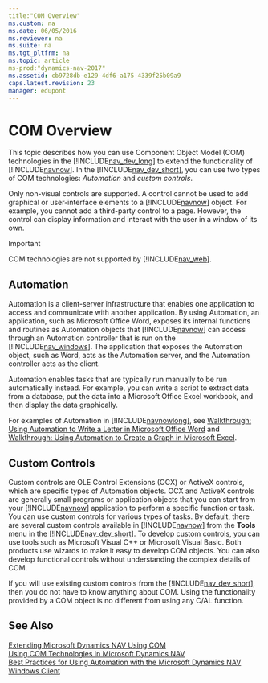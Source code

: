 ```yaml
---
title:"COM Overview"
ms.custom: na
ms.date: 06/05/2016
ms.reviewer: na
ms.suite: na
ms.tgt_pltfrm: na
ms.topic: article
ms-prod:"dynamics-nav-2017"
ms.assetid: cb9728db-e129-4df6-a175-4339f25b09a9
caps.latest.revision: 23
manager: edupont
---
```

# COM Overview
This topic describes how you can use Component Object Model \(COM\) technologies in the [!INCLUDE[nav_dev_long](includes/nav_dev_long_md.md)] to extend the functionality of [!INCLUDE[navnow](includes/navnow_md.md)]. In the [!INCLUDE[nav_dev_short](includes/nav_dev_short_md.md)], you can use two types of COM technologies: *Automation* and *custom controls*.  
  
 Only non\-visual controls are supported. A control cannot be used to add graphical or user\-interface elements to a [!INCLUDE[navnow](includes/navnow_md.md)] object. For example, you cannot add a third\-party control to a page. However, the control can display information and interact with the user in a window of its own.  
  
> [!IMPORTANT]  
>  COM technologies are not supported by [!INCLUDE[nav_web](includes/nav_web_md.md)].  
  
## Automation  
 Automation is a client\-server infrastructure that enables one application to access and communicate with another application. By using Automation, an application, such as Microsoft Office Word, exposes its internal functions and routines as Automation objects that [!INCLUDE[navnow](includes/navnow_md.md)] can access through an Automation controller that is run on the [!INCLUDE[nav_windows](includes/nav_windows_md.md)]. The application that exposes the Automation object, such as Word, acts as the Automation server, and the Automation controller acts as the client.  
  
 Automation enables tasks that are typically run manually to be run automatically instead. For example, you can write a script to extract data from a database, put the data into a Microsoft Office Excel workbook, and then display the data graphically.  
  
 For examples of Automation in [!INCLUDE[navnowlong](includes/navnowlong_md.md)], see [Walkthrough: Using Automation to Write a Letter in Microsoft Office Word](../Topic/Walkthrough:%20Using%20Automation%20to%20Write%20a%20Letter%20in%20Microsoft%20Office%20Word.md) and [Walkthrough: Using Automation to Create a Graph in Microsoft Excel](../Topic/Walkthrough:%20Using%20Automation%20to%20Create%20a%20Graph%20in%20Microsoft%20Excel.md).  
  
## Custom Controls  
 Custom controls are OLE Control Extensions \(OCX\) or ActiveX controls, which are specific types of Automation objects. OCX and ActiveX controls are generally small programs or application objects that you can start from your [!INCLUDE[navnow](includes/navnow_md.md)] application to perform a specific function or task. You can use custom controls for various types of tasks. By default, there are several custom controls available in [!INCLUDE[navnow](includes/navnow_md.md)] from the **Tools** menu in the [!INCLUDE[nav_dev_short](includes/nav_dev_short_md.md)]. To develop custom controls, you can use tools such as Microsoft Visual C\+\+ or Microsoft Visual Basic. Both products use wizards to make it easy to develop COM objects. You can also develop functional controls without understanding the complex details of COM.  
  
 If you will use existing custom controls from the [!INCLUDE[nav_dev_short](includes/nav_dev_short_md.md)], then you do not have to know anything about COM. Using the functionality provided by a COM object is no different from using any C\/AL function.  
  
## See Also  
 [Extending Microsoft Dynamics NAV Using COM](Extending-Microsoft-Dynamics-NAV-Using-COM.md)   
 [Using COM Technologies in Microsoft Dynamics NAV](Using-COM-Technologies-in-Microsoft-Dynamics-NAV.md)   
 [Best Practices for Using Automation with the Microsoft Dynamics NAV Windows Client](Best-Practices-for-Using-Automation-with-the-Microsoft-Dynamics-NAV-Windows-Client.md)